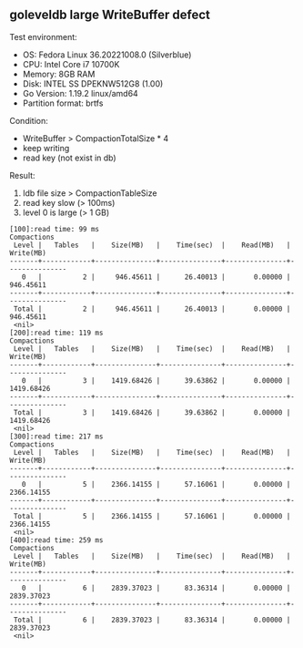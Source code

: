 ## goleveldb large WriteBuffer defect

Test environment:
  * OS: Fedora Linux 36.20221008.0 (Silverblue)
  * CPU: Intel Core i7 10700K
  * Memory: 8GB RAM
  * Disk: INTEL SS DPEKNW512G8 (1.00)
  * Go Version: 1.19.2 linux/amd64
  * Partition format: brtfs

Condition:

 * WriteBuffer > CompactionTotalSize * 4
 * keep writing
 * read key (not exist in db)

Result:

1. ldb file size > CompactionTableSize
2. read key slow (> 100ms)
3. level 0 is large (> 1 GB)

```
[100]:read time: 99 ms
Compactions
 Level |   Tables   |    Size(MB)   |    Time(sec)  |    Read(MB)   |   Write(MB)
-------+------------+---------------+---------------+---------------+---------------
   0   |          2 |     946.45611 |      26.40013 |       0.00000 |     946.45611
-------+------------+---------------+---------------+---------------+---------------
 Total |          2 |     946.45611 |      26.40013 |       0.00000 |     946.45611
 <nil>
[200]:read time: 119 ms
Compactions
 Level |   Tables   |    Size(MB)   |    Time(sec)  |    Read(MB)   |   Write(MB)
-------+------------+---------------+---------------+---------------+---------------
   0   |          3 |    1419.68426 |      39.63862 |       0.00000 |    1419.68426
-------+------------+---------------+---------------+---------------+---------------
 Total |          3 |    1419.68426 |      39.63862 |       0.00000 |    1419.68426
 <nil>
[300]:read time: 217 ms
Compactions
 Level |   Tables   |    Size(MB)   |    Time(sec)  |    Read(MB)   |   Write(MB)
-------+------------+---------------+---------------+---------------+---------------
   0   |          5 |    2366.14155 |      57.16061 |       0.00000 |    2366.14155
-------+------------+---------------+---------------+---------------+---------------
 Total |          5 |    2366.14155 |      57.16061 |       0.00000 |    2366.14155
 <nil>
[400]:read time: 259 ms
Compactions
 Level |   Tables   |    Size(MB)   |    Time(sec)  |    Read(MB)   |   Write(MB)
-------+------------+---------------+---------------+---------------+---------------
   0   |          6 |    2839.37023 |      83.36314 |       0.00000 |    2839.37023
-------+------------+---------------+---------------+---------------+---------------
 Total |          6 |    2839.37023 |      83.36314 |       0.00000 |    2839.37023
 <nil>
```